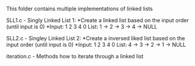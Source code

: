 This folder contains multiple implementations of linked lists

SLL1.c - Singly Linked List 1:
    *Create a linked list based on the input order (until input is 0)
    *Input: 1 2 3 4 0
     List: 1 -> 2 -> 3 -> 4 -> NULL

SLL2.c - Singley Linked List 2:
    *Create a inversed liked list based on the input order (until input is 0)
    *Input: 1 2 3 4 0
     List: 4 -> 3 -> 2 -> 1 -> NULL

iteration.c - Methods how to iterate through a linked list

